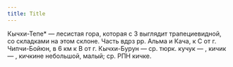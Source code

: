 ```yaml
---
title: Title
---
```


Кычхи-Тепе* — лесистая гора, которая с З выглядит трапециевидной, со складками
на этом склоне. Часть вдрз рр. Альма и Кача, к С от г. Чипчи-Бойюн, в 6 км к В
от г. Кычхи-Бурун — ср. тюрк. кучук — , кичик — , кичкине небольшой, малый; ср.
РПН кичке.
